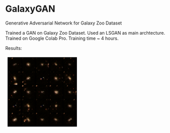 # GalaxyGAN
Generative Adversarial Network for Galaxy Zoo Dataset

Trained a GAN on Galaxy Zoo Dataset. Used an LSGAN as main archtecture.
Trained on Google Colab Pro. Training time ~ 4 hours.

Results:


![Image of result](./result.png)
